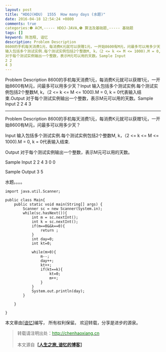 ```yaml
---
layout: post
title: "HDOJ(HDU)  1555  How many days (水题)"
date: 2016-04-18 12:54:24 +0800
comments: true
categories:❶ ACM,----- HDOJ-JAVA,❺ 算法及基础题,----- 基础题
tags: []
keyword: 陈浩翔, 谙忆
description: Problem Description 
8600的手机每天消费1元，每消费K元就可以获赠1元，一开始8600有M元，问最多可以用多少天？Input 
输入包括多个测试实例.每个测试实例包括2个整数M, k，（2 <= k <= M <= 1000).M = 0, k = 0代表输入结束.Output 
对于每个测试实例输出一个整数，表示M元可以用的天数。Sample Input 
2 2 
4 3 
---
```



Problem Description 
8600的手机每天消费1元，每消费K元就可以获赠1元，一开始8600有M元，问最多可以用多少天？Input 
输入包括多个测试实例.每个测试实例包括2个整数M, k，（2 <= k <= M <= 1000).M = 0, k = 0代表输入结束.Output 
对于每个测试实例输出一个整数，表示M元可以用的天数。Sample Input 
2 2 
4 3
<!-- more -->
----------

Problem Description
8600的手机每天消费1元，每消费K元就可以获赠1元，一开始8600有M元，问最多可以用多少天？

 

Input
输入包括多个测试实例.每个测试实例包括2个整数M, k，（2 <= k <= M <= 1000).M = 0, k = 0代表输入结束.
 

Output
对于每个测试实例输出一个整数，表示M元可以用的天数。

 

Sample Input
2 2
4 3
0 0
 

Sample Output
3
5


水题。。。。

```
import java.util.Scanner;

public class Main{
	public static void main(String[] args) {
		Scanner sc = new Scanner(System.in);
		while(sc.hasNext()){
			int m = sc.nextInt();
			int k = sc.nextInt();
			if(m==0&&k==0){
				return ;
			}
			int day=0;
			int kt=0;
			
			while(m>0){
				m--;
				day++;
				kt++;
				if(kt==k){
					kt=0;
					m++;
				}
			}
			System.out.println(day);
		}
		
	}

}

```

本文章由<a href="http://chenhaoxiang.cn/">[谙忆]</a>编写， 所有权利保留。 
欢迎转载，分享是进步的源泉。
<blockquote cite='陈浩翔'>
<p background-color='#D3D3D3'>转载请注明出处：<a href='http://chenhaoxiang.cn'><font color="green">http://chenhaoxiang.cn</font></a><br><br>
本文源自<strong>【<a href='http://chenhaoxiang.cn' target='_blank'>人生之旅_谙忆的博客</a>】</strong></p>
</blockquote>
